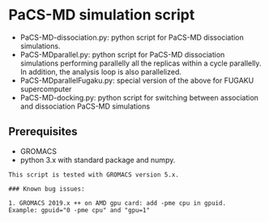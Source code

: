 # PaCS-MD simulation script

* PaCS-MD-dissociation.py: python script for PaCS-MD dissociation simulations.
* PaCS-MDparallel.py: python script for PaCS-MD dissociation simulations performing parallelly all the replicas within a cycle parallelly. In addition, the analysis loop is also parallelized.
* PaCS-MDparallelFugaku.py: special version of the above for FUGAKU supercomputer
* PaCS-MD-docking.py: python script for switching between association and dissociation PaCS-MD simulations 


## Prerequisites
* GROMACS
* python 3.x with standard package and numpy.

```
This script is tested with GROMACS version 5.x.

### Known bug issues:

1. GROMACS 2019.x ++ on AMD gpu card: add -pme cpu in gpuid.
Example: gpuid="0 -pme cpu" and "gpu=1"

```
